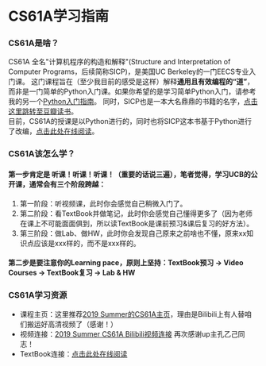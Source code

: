 # CS61A学习指南

### CS61A是啥？
CS61A 全名"计算机程序的构造和解释"(Structure and Interpretation of Computer Programs，后续简称SICP)，是美国UC Berkeley的一门EECS专业入门课。
这门课程旨在（至少我目前的感受是这样）解释**通用且有效编程的“道”**，而非是一门简单的Python入门课。如果你希望的是学习简单Python入门，请参考我的另一个[Python入门指南]()。
同时，SICP也是一本大名鼎鼎的书籍的名字，[点击这里跳转至豆瓣读书](https://book.douban.com/subject/1451622/)。  
目前，CS61A的授课是以Python进行的，同时也将SICP这本书基于Python进行了改编，[点击此处在线阅读](http://composingprograms.com/)。

### CS61A该怎么学？
#### 第一步肯定是 听课！听课！听课！（重要的话说三遍），笔者觉得，学习UCB的公开课，通常会有三个阶段跨越：
1. 第一阶段：听视频课，此时你会感觉自己稍微入门了。
2. 第二阶段：看TextBook并做笔记，此时你会感觉自己懂得更多了（因为老师在课上不可能面面俱到，所以读TextBook是课前预习&课后复习的好方法）。
3. 第三阶段：做Lab、做HW，此时你会发现自己原来之前啥也不懂，原来xx知识点应该是xxx样的，而不是xxx样的。

#### 第二步是要注意你的Learning pace，原则上坚持：TextBook预习 -> Video Courses -> TextBook复习 -> Lab & HW


### CS61A学习资源
- 课程主页：这里推荐[2019 Summer的CS61A主页](https://inst.eecs.berkeley.edu/~cs61a/su19/)，理由是Bilibili上有人替咱们搬运好高清视频了（感谢！）
- 视频连接：[2019 Summer CS61A Bilibili视频连接](https://www.bilibili.com/video/BV1nJ41157p6?p=1) 再次感谢up主孔乙己同志！
- TextBook连接：[点击此处在线阅读](http://composingprograms.com/)
